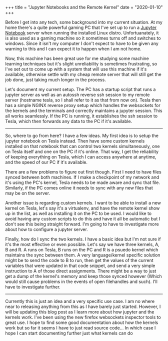 +++
title = "Jupyter Notebooks and the Remote Kernel"
date = "2020-01-10"
+++

Before I get into any tech, some background into my current situation.
At my home there's a quite powerful gaming PC that I've set up to run a [Jupyter
Notebook](https://jupyter.org) server when running the installed Linux distro.
Unfortuanately, it is also used as a gaming machine so it sometimes turns off
and switches to windows. Since it isn't my computer I don't expect to have to be
given any warning to this and I can expect it to happen when I am not home.

Now, this machine has been great use for me studying some machine learning
techniques but it's slight unreliability is sometimes frustrating, so I've set
out to come up with a system that will use this machine if it's available,
otherwise settle with my cheap remote server that will still get the job done,
just taking much longer in the process.

Let's document my current setup. The PC has a startup script that runs a jupyter
server as well as an autossh reverse ssh session to my remote server (hostname
tesla, so I shall refer to it as that from now on). Tesla then has a simple
NGINX reverse proxy setup which handles the websockets for the kernels and the
terminals and correctly maintains a jupyter session. This all works seamlessly.
If the PC is running, it establishes the ssh session to Tesla, which then
forwards any data to the PC if it's available.

--------------------------------------------------------------------------------

So, where to go from here? I have a few ideas. My first idea is to setup the
jupyter notebook on Tesla instead. Then have some custom kernels installed on
that notebook that can control two kernels simultaneously, one on Tesla itself
and one on the PC if it's online. That way, I get the reliability of keeping
everything on Tesla, which I can access anywhere at anytime, and the speed of
our PC if it's available.

There are a few problems to figure out first though. First I need to have files
synced between both machines. If I make a checkpoint of my network and it's
using the PC's kernel, Tesla needs to be made aware and sync that file.
Similarly, if the PC comes online it needs to sync with any new files that may
be on the server. 

Another issue is regarding custom kernels. I want to be able to install a new
kernel on Tesla, let's say it's a virtualenv, and have the remote kernel show up
in the list, as well as installing it on the PC to be used. I would like to
avoid having any custom scripts to do this and have it all be automatic but I
don't see this being straight forward. I'm going to have to investigate more
about how to configure a jupyter server.

Finally, how do I sync the two kernels. I have a basic idea but I'm not sure if
it's the most effective or even possible. Let's say we have three kernels, A, B
and R. A runs on Tesla, B runs on the PC and R is a psuedo kernel which
maintains the sync between them. A very language/kernel specific solution might
be to send the code to B to run, then get the values of the current variables
that were updated in that code snippet, and send a very simple instruction to A
of those direct assignments. There might be a way to just get a dump of the
kernel's memory and keep those synced however (Which would still cause problems
in the events of open filehandles and such). I'll have to investigate further.

--------------------------------------------------------------------------------

Currently this is just an idea and a very specific use case. I am no where near
to releasing anything from this as I have barely just started. However, I will
be updating this blog post as I learn more about how jupyter and the kernels
work. I've been using the new firefox websockets inspector tools to great use. I
hope to find some good documentation about how the kernels work but so far it
seems I have to just read source code... In which case I hope I can start
documenting further just what kernels can do

